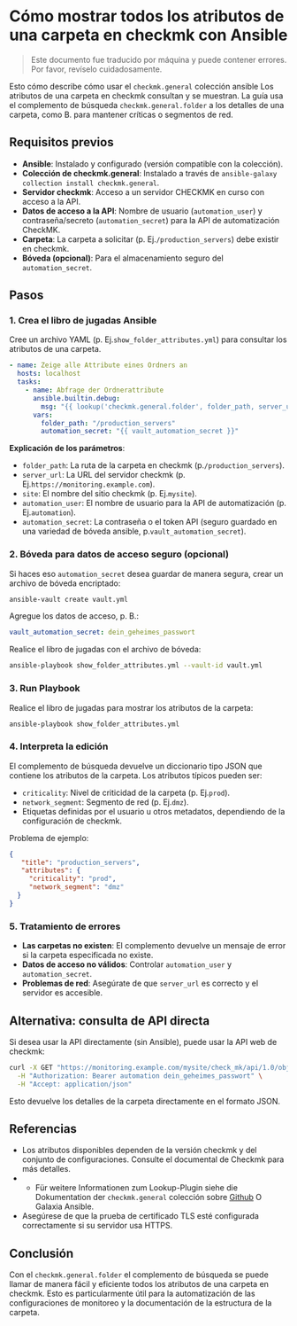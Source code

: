 # Cómo mostrar todos los atributos de una carpeta en checkmk con Ansible

> Este documento fue traducido por máquina y puede contener errores. Por favor, revíselo cuidadosamente.


Esto cómo describe cómo usar el `checkmk.general` colección ansible Los atributos de una carpeta en checkmk consultan y se muestran. La guía usa el complemento de búsqueda `checkmk.general.folder` a los detalles de una carpeta, como B. para mantener críticas o segmentos de red.

## Requisitos previos
- **Ansible**: Instalado y configurado (versión compatible con la colección).
- **Colección de checkmk.general**: Instalado a través de `ansible-galaxy collection install checkmk.general`.
- **Servidor checkmk**: Acceso a un servidor CHECKMK en curso con acceso a la API.
- **Datos de acceso a la API**: Nombre de usuario (`automation_user`) y contraseña/secreto (`automation_secret`) para la API de automatización CheckMK.
- **Carpeta**: La carpeta a solicitar (p. Ej.`/production_servers`) debe existir en checkmk.
- **Bóveda (opcional)**: Para el almacenamiento seguro del `automation_secret`.

## Pasos

### 1. Crea el libro de jugadas Ansible
Cree un archivo YAML (p. Ej.`show_folder_attributes.yml`) para consultar los atributos de una carpeta.

```yaml
- name: Zeige alle Attribute eines Ordners an
  hosts: localhost
  tasks:
    - name: Abfrage der Ordnerattribute
      ansible.builtin.debug:
        msg: "{{ lookup('checkmk.general.folder', folder_path, server_url='https://monitoring.example.com', site='mysite', automation_user='automation', automation_secret=automation_secret) }}" 
      vars:
        folder_path: "/production_servers" 
        automation_secret: "{{ vault_automation_secret }}" 
```

 **Explicación de los parámetros**:
- `folder_path`: La ruta de la carpeta en checkmk (p.`/production_servers`).
- `server_url`: La URL del servidor checkmk (p. Ej.`https://monitoring.example.com`).
- `site`: El nombre del sitio checkmk (p. Ej.`mysite`).
- `automation_user`: El nombre de usuario para la API de automatización (p. Ej.`automation`).
- `automation_secret`: La contraseña o el token API (seguro guardado en una variedad de bóveda ansible, p.`vault_automation_secret`).

### 2. Bóveda para datos de acceso seguro (opcional)
Si haces eso `automation_secret` desea guardar de manera segura, crear un archivo de bóveda encriptado:

```bash
ansible-vault create vault.yml
```

Agregue los datos de acceso, p. B.:
```yaml
vault_automation_secret: dein_geheimes_passwort
```

Realice el libro de jugadas con el archivo de bóveda:
```bash
ansible-playbook show_folder_attributes.yml --vault-id vault.yml
```

### 3. Run Playbook
Realice el libro de jugadas para mostrar los atributos de la carpeta:
```bash
ansible-playbook show_folder_attributes.yml
```

### 4. Interpreta la edición
El complemento de búsqueda devuelve un diccionario tipo JSON que contiene los atributos de la carpeta. Los atributos típicos pueden ser:
- `criticality`: Nivel de criticidad de la carpeta (p. Ej.`prod`).
- `network_segment`: Segmento de red (p. Ej.`dmz`).
- Etiquetas definidas por el usuario u otros metadatos, dependiendo de la configuración de checkmk.

Problema de ejemplo:
```json
{
   "title": "production_servers",
   "attributes": {
     "criticality": "prod",
     "network_segment": "dmz" 
  }
}
```

### 5. Tratamiento de errores
- **Las carpetas no existen**: El complemento devuelve un mensaje de error si la carpeta especificada no existe.
- **Datos de acceso no válidos**: Controlar `automation_user` y `automation_secret`.
- **Problemas de red**: Asegúrate de que `server_url` es correcto y el servidor es accesible.

## Alternativa: consulta de API directa
Si desea usar la API directamente (sin Ansible), puede usar la API web de checkmk:
```bash
curl -X GET "https://monitoring.example.com/mysite/check_mk/api/1.0/objects/folder_config/production_servers" \
  -H "Authorization: Bearer automation dein_geheimes_passwort" \
  -H "Accept: application/json" 
```

Esto devuelve los detalles de la carpeta directamente en el formato JSON.

## Referencias
- Los atributos disponibles dependen de la versión checkmk y del conjunto de configuraciones. Consulte el documental de Checkmk para más detalles.
- - Für weitere Informationen zum Lookup-Plugin siehe die Dokumentation der `checkmk.general` colección sobre [Github](https://github.com/Checkmk/ansible-collection-checkmk.general) O Galaxia Ansible.
- Asegúrese de que la prueba de certificado TLS esté configurada correctamente si su servidor usa HTTPS.

## Conclusión
Con el `checkmk.general.folder` el complemento de búsqueda se puede llamar de manera fácil y eficiente todos los atributos de una carpeta en checkmk. Esto es particularmente útil para la automatización de las configuraciones de monitoreo y la documentación de la estructura de la carpeta.